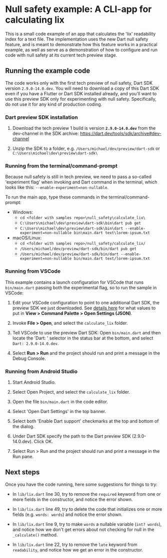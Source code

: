 # Null safety example: A CLI-app for calculating lix

This is a small code example of an app that calculates the 'lix' readability
index for a text file. The implementation uses the new Dart null safety feature,
and is meant to demonstrate how this feature works in a practical example,
as well as serve as a demonstration of how to configure and run code with null
safety at its current tech preview stage.

## Running the example code

The code works only with the first tech preview of null safety, Dart SDK version
`2.9.0-14.0.dev`. You will need to download a copy of this Dart SDK even if you
have a Flutter or Dart SDK installed already, and you'll want to use this
preview SDK only for experimenting with null safety. Specifically, do not use it
for any kind of production coding.

### Dart preview SDK installation

  1. Download the tech preview 1 build is version **`2.9.0-14.0.dev`** from the
     dev-channel in the SDK archive:
     https://dart.dev/tools/sdk/archive#dev-channel
   
  1. Unzip the SDK to a folder, e.g. `/Users/michael/dev/preview/dart-sdk` or
     `C:\Users\michael\dev\preview\dart-sdk\`

### Running from the terminal/command-prompt

Because null safety is still in tech preview, we need to pass a so-called
'experiment flag' when invoking and Dart command in the terminal, which looks
like this: `--enable-experiment=non-nullable`.

To run the main app, type these commands in the terminal/command-prompt:

  - Windows:
    - `cd <folder with samples repo>\null_safety\calculate_lix\`
    - `C:\Users\michael\dev\preview\dart-sdk\bin\dart pub get`
    - `C:\Users\michael\dev\preview\dart-sdk\bin\dart --enable-experiment=non-nullable bin\main.dart text\lorem-ipsum.txt`
  - macOS/Linux:
    - `cd <folder with samples repo>/null_safety/calculate_lix/`
    - `/Users/michael/dev/preview/dart-sdk/bin/dart pub get`
    - `/Users/michael/dev/preview/dart-sdk/bin/dart --enable-experiment=non-nullable bin/main.dart text/lorem-ipsum.txt`

### Running from VSCode

This example contains a launch configuration for VSCode that runs
`bin/main.dart` passing both the experimental flag, so to run the sample in
VSCode:

  1. Edit your VSCode configuration to point to one additional Dart SDK, the
     preview SDK we just downloaded. See [details
     here](https://dartcode.org/docs/quickly-switching-between-sdk-versions/)
     for what values to put in **View > Command Palette > Open Settings (JSON)**.

  1. Invoke **File > Open**, and select the `calculate_lix` folder.

  1. Tell VSCode to use the preview Dart SDK: Open `bin/main.dart` and then
     locate the 'Dart: <version number>' selector in the status bar at the
     bottom, and select `Dart: 2.9.0-14.0.dev`.

  1. Select **Run > Run** and the project should run and print a message in the Debug
     Console.


### Running from Android Studio

  1. Start Android Studio.

  1. Select Open Project, and select the `calculate_lix` folder.

  1. Open the file `bin/main.dart` in the code editor.

  1. Select 'Open Dart Settings' in the top banner.

  1. Select both 'Enable Dart support' checkmarks at the top and bottom of the dialog.
  
  1. Under Dart SDK specify the path to the Dart preview SDK (2.9.0-14.0.dev). Click OK.

  1. Select Run > Run and the project should run and print a message in the Run
     pane.

## Next steps

Once you have the code running, here some suggestions for things to try:

  * In `lib/lix.dart` line 30, try to remove the `required` keyword from one or
    more fields in the constructor, and notice the error shown.

  * In `lib/lix.dart` line 49, try to delete the code that initializes one or more
    fields (e.g. `words: words`) and notice the error shown.

  * In `lib/lix.dart` line 9, try to make `words` a nullable variable (`int?
    words`), and notice how we don't get errors about not checking for null in
    the `_calculate()` method.

  * In `lib/lix.dart` line 22, try to remove the `late` keyword from
    `readability`, and notice how we get an error in the constructor.